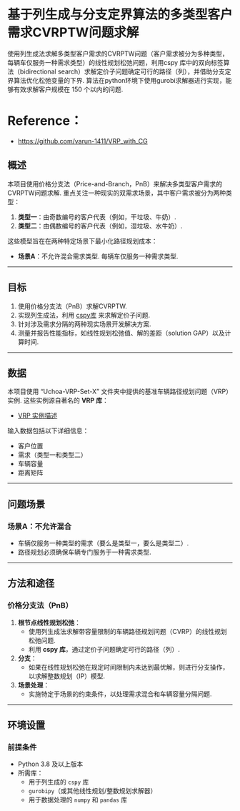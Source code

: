 # 基于列生成与分支定界算法的多类型客户需求CVRPTW问题求解

使用列生成法求解多类型客户需求的CVRPTW问题（客户需求被分为多种类型，每辆车仅服务一种需求类型）的线性规划松弛问题，利用cspy 库中的双向标签算法（bidirectional search）求解定价子问题确定可行的路径（列），并借助分支定界算法优化松弛变量的下界. 算法在python环境下使用gurobi求解器进行实现，能够有效求解客户规模在 150 个以内的问题.



# Reference：
- https://github.com/varun-1411/VRP_with_CG


## 概述
本项目使用价格分支法（Price-and-Branch，PnB）来解决多类型客户需求的CVRPTW问题求解. 重点关注一种现实的双需求场景，其中客户需求被分为两种类型：
1. **类型一**：由奇数编号的客户代表（例如，干垃圾、牛奶）. 
2. **类型二**：由偶数编号的客户代表（例如，湿垃圾、水牛奶）. 

这些模型旨在在两种特定场景下最小化路径规划成本：
- **场景A**：不允许混合需求类型. 每辆车仅服务一种需求类型. 


---

## 目标
1. 使用价格分支法（PnB）求解CVRPTW. 
2. 实现列生成法，利用 [cspy库](https://cspy.readthedocs.io/en/latest/) 来求解定价子问题. 
3. 针对涉及需求分隔的两种现实场景开发解决方案. 
4. 测量并报告性能指标，如线性规划松弛值、解的差距（solution GAP）以及计算时间. 

---

## 数据
本项目使用 “Uchoa-VRP-Set-X” 文件夹中提供的基准车辆路径规划问题（VRP）实例. 这些实例源自著名的 **VRP 库**：
- [VRP 实例描述](http://vrp.galgos.inf.puc-rio.br/index.php/en/)

输入数据包括以下详细信息：
- 客户位置
- 需求（类型一和类型二）
- 车辆容量
- 距离矩阵

---

## 问题场景
### 场景A：不允许混合
- 车辆仅服务一种类型的需求（要么是类型一，要么是类型二）. 
- 路径规划必须确保车辆专门服务于一种需求类型. 
---

## 方法和途径
### 价格分支法（PnB）
1. **根节点线性规划松弛**：
   - 使用列生成法求解带容量限制的车辆路径规划问题（CVRP）的线性规划松弛问题. 
   - 利用 **cspy 库**，通过定价子问题确定可行的路径（列）. 
2. **分支**：
   - 如果在线性规划松弛在规定时间限制内未达到最优解，则进行分支操作，以求解整数规划（IP）模型. 
3. **场景处理**：
   - 实施特定于场景的约束条件，以处理需求混合和车辆容量分隔问题. 

---


## 环境设置
### 前提条件
- Python 3.8 及以上版本
- 所需库：
  - 用于列生成的 `cspy` 库
  - `gurobipy`（或其他线性规划/整数规划求解器）
  - 用于数据处理的 `numpy` 和 `pandas` 库

